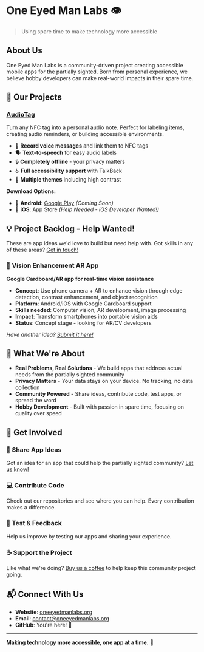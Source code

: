 # One Eyed Man Labs 👁️

> Using spare time to make technology more accessible

## About Us

One Eyed Man Labs is a community-driven project creating accessible mobile apps for the partially sighted. Born from personal experience, we believe hobby developers can make real-world impacts in their spare time.

## 🚀 Our Projects

### [AudioTag](https://github.com/OneEyedManLabs/audiotag)
Turn any NFC tag into a personal audio note. Perfect for labeling items, creating audio reminders, or building accessible environments.

- 🎵 **Record voice messages** and link them to NFC tags
- 🗣️ **Text-to-speech** for easy audio labels  
- 🔒 **Completely offline** - your privacy matters
- ♿ **Full accessibility support** with TalkBack
- 🎨 **Multiple themes** including high contrast

**Download Options:**
- 📱 **Android**: [Google Play](https://play.google.com/store/apps/details?id=org.oneeyedmanlabs.audiotag) *(Coming Soon)*
- 🍎 **iOS**: App Store *(Help Needed - iOS Developer Wanted!)*

## 💡 Project Backlog - Help Wanted!

These are app ideas we'd love to build but need help with. Got skills in any of these areas? [Get in touch!](mailto:contact@oneeyedmanlabs.org?subject=Project%20Collaboration)

### 🥽 Vision Enhancement AR App
**Google Cardboard/AR app for real-time vision assistance**
- **Concept**: Use phone camera + AR to enhance vision through edge detection, contrast enhancement, and object recognition
- **Platform**: Android/iOS with Google Cardboard support
- **Skills needed**: Computer vision, AR development, image processing
- **Impact**: Transform smartphones into portable vision aids
- **Status**: Concept stage - looking for AR/CV developers

*Have another idea? [Submit it here!](mailto:contact@oneeyedmanlabs.org?subject=App%20Idea)*

## 🌟 What We're About

- **Real Problems, Real Solutions** - We build apps that address actual needs from the partially sighted community
- **Privacy Matters** - Your data stays on your device. No tracking, no data collection
- **Community Powered** - Share ideas, contribute code, test apps, or spread the word
- **Hobby Development** - Built with passion in spare time, focusing on quality over speed

## 🤝 Get Involved

### 🧠 Share App Ideas
Got an idea for an app that could help the partially sighted community? [Let us know!](mailto:contact@oneeyedmanlabs.org?subject=App%20Idea)

### 💻 Contribute Code
Check out our repositories and see where you can help. Every contribution makes a difference.

### 🧪 Test & Feedback
Help us improve by testing our apps and sharing your experience.

### ☕ Support the Project
Like what we're doing? [Buy us a coffee](https://coff.ee/oneeyedman) to help keep this community project going.

## 📬 Connect With Us

- **Website**: [oneeyedmanlabs.org](https://oneeyedmanlabs.org)
- **Email**: [contact@oneeyedmanlabs.org](mailto:contact@oneeyedmanlabs.org)
- **GitHub**: You're here! 👋

---

**Making technology more accessible, one app at a time.** 🌟